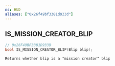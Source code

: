 ```yaml
---
ns: HUD
aliases: ["0x26f49bf3381d933d"]
---
```

## IS_MISSION_CREATOR_BLIP

```c
// 0x26F49BF3381D933D
bool IS_MISSION_CREATOR_BLIP(Blip blip);
```

```
Returns whether blip is a "mission creator" blip
```
